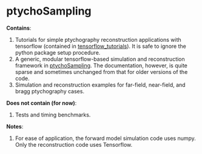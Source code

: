 # ptychoSampling

**Contains**:

1. Tutorials for simple ptychography reconstruction applications with tensorflow (contained in 
[tensorflow_tutorials](https://github.com/saugatkandel/ptychoSampling/tree/master/tensorflow_tutorials)). It is safe to ignore the python package setup procedure.
2. A generic, modular tensorflow-based simulation and reconstruction framework in [ptychoSampling](https://github.com/saugatkandel/ptychoSampling/tree/master/ptychoSampling). The documentation, however, is quite sparse and sometimes
 unchanged from that for older versions of the code. 
 3. Simulation and reconstruction examples for far-field, near-field, and bragg ptychography cases.
 
 **Does not contain (for now)**:
 1. Tests and timing benchmarks.

**Notes**:
1. For ease of application, the forward model simulation code uses numpy. Only the reconstruction code uses
 Tensorflow.  
